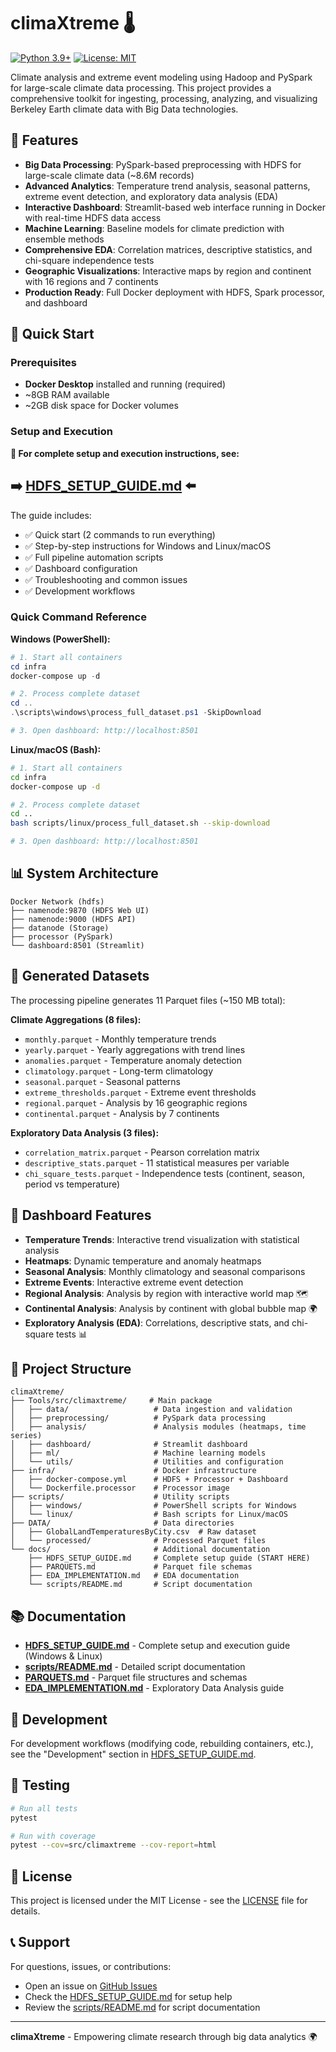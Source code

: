 # climaXtreme 🌡️

[![Python 3.9+](https://img.shields.io/badge/python-3.9+-blue.svg)](https://www.python.org/downloads/)
[![License: MIT](https://img.shields.io/badge/License-MIT-yellow.svg)](https://opensource.org/licenses/MIT)

Climate analysis and extreme event modeling using Hadoop and PySpark for large-scale climate data processing. This project provides a comprehensive toolkit for ingesting, processing, analyzing, and visualizing Berkeley Earth climate data with Big Data technologies.

## 🌟 Features

- **Big Data Processing**: PySpark-based preprocessing with HDFS for large-scale climate data (~8.6M records)
- **Advanced Analytics**: Temperature trend analysis, seasonal patterns, extreme event detection, and exploratory data analysis (EDA)
- **Interactive Dashboard**: Streamlit-based web interface running in Docker with real-time HDFS data access
- **Machine Learning**: Baseline models for climate prediction with ensemble methods
- **Comprehensive EDA**: Correlation matrices, descriptive statistics, and chi-square independence tests
- **Geographic Visualizations**: Interactive maps by region and continent with 16 regions and 7 continents
- **Production Ready**: Full Docker deployment with HDFS, Spark processor, and dashboard

## 🚀 Quick Start

### Prerequisites

- **Docker Desktop** installed and running (required)
- ~8GB RAM available
- ~2GB disk space for Docker volumes

### Setup and Execution

**📖 For complete setup and execution instructions, see:**

## **➡️ [HDFS_SETUP_GUIDE.md](HDFS_SETUP_GUIDE.md)** ⬅️

The guide includes:
- ✅ Quick start (2 commands to run everything)
- ✅ Step-by-step instructions for Windows and Linux/macOS
- ✅ Full pipeline automation scripts
- ✅ Dashboard configuration
- ✅ Troubleshooting and common issues
- ✅ Development workflows

### Quick Command Reference

**Windows (PowerShell):**
```powershell
# 1. Start all containers
cd infra
docker-compose up -d

# 2. Process complete dataset
cd ..
.\scripts\windows\process_full_dataset.ps1 -SkipDownload

# 3. Open dashboard: http://localhost:8501
```

**Linux/macOS (Bash):**
```bash
# 1. Start all containers
cd infra
docker-compose up -d

# 2. Process complete dataset
cd ..
bash scripts/linux/process_full_dataset.sh --skip-download

# 3. Open dashboard: http://localhost:8501
```

## 📊 System Architecture

```
Docker Network (hdfs)
├── namenode:9870 (HDFS Web UI)
├── namenode:9000 (HDFS API)
├── datanode (Storage)
├── processor (PySpark)
└── dashboard:8501 (Streamlit)
```

## 📁 Generated Datasets

The processing pipeline generates 11 Parquet files (~150 MB total):

**Climate Aggregations (8 files):**
- `monthly.parquet` - Monthly temperature trends
- `yearly.parquet` - Yearly aggregations with trend lines
- `anomalies.parquet` - Temperature anomaly detection
- `climatology.parquet` - Long-term climatology
- `seasonal.parquet` - Seasonal patterns
- `extreme_thresholds.parquet` - Extreme event thresholds
- `regional.parquet` - Analysis by 16 geographic regions
- `continental.parquet` - Analysis by 7 continents

**Exploratory Data Analysis (3 files):**
- `correlation_matrix.parquet` - Pearson correlation matrix
- `descriptive_stats.parquet` - 11 statistical measures per variable
- `chi_square_tests.parquet` - Independence tests (continent, season, period vs temperature)

## 🎨 Dashboard Features

- **Temperature Trends**: Interactive trend visualization with statistical analysis
- **Heatmaps**: Dynamic temperature and anomaly heatmaps
- **Seasonal Analysis**: Monthly climatology and seasonal comparisons
- **Extreme Events**: Interactive extreme event detection
- **Regional Analysis**: Analysis by region with interactive world map 🗺️
- **Continental Analysis**: Analysis by continent with global bubble map 🌍
- **Exploratory Analysis (EDA)**: Correlations, descriptive stats, and chi-square tests 📊

## 📁 Project Structure

```
climaXtreme/
├── Tools/src/climaxtreme/     # Main package
│   ├── data/                   # Data ingestion and validation
│   ├── preprocessing/          # PySpark data processing
│   ├── analysis/               # Analysis modules (heatmaps, time series)
│   ├── dashboard/              # Streamlit dashboard
│   ├── ml/                     # Machine learning models
│   └── utils/                  # Utilities and configuration
├── infra/                      # Docker infrastructure
│   ├── docker-compose.yml      # HDFS + Processor + Dashboard
│   └── Dockerfile.processor    # Processor image
├── scripts/                    # Utility scripts
│   ├── windows/                # PowerShell scripts for Windows
│   └── linux/                  # Bash scripts for Linux/macOS
├── DATA/                       # Data directories
│   ├── GlobalLandTemperaturesByCity.csv  # Raw dataset
│   └── processed/              # Processed Parquet files
└── docs/                       # Additional documentation
    ├── HDFS_SETUP_GUIDE.md     # Complete setup guide (START HERE)
    ├── PARQUETS.md             # Parquet file schemas
    ├── EDA_IMPLEMENTATION.md   # EDA documentation
    └── scripts/README.md       # Script documentation
```

## 📚 Documentation

- **[HDFS_SETUP_GUIDE.md](HDFS_SETUP_GUIDE.md)** - Complete setup and execution guide (Windows & Linux)
- **[scripts/README.md](scripts/README.md)** - Detailed script documentation
- **[PARQUETS.md](PARQUETS.md)** - Parquet file structures and schemas
- **[EDA_IMPLEMENTATION.md](EDA_IMPLEMENTATION.md)** - Exploratory Data Analysis guide

## 🔧 Development

For development workflows (modifying code, rebuilding containers, etc.), see the "Development" section in [HDFS_SETUP_GUIDE.md](HDFS_SETUP_GUIDE.md).

## 🧪 Testing

```bash
# Run all tests
pytest

# Run with coverage
pytest --cov=src/climaxtreme --cov-report=html
```

## 📄 License

This project is licensed under the MIT License - see the [LICENSE](LICENSE) file for details.



## 📞 Support

For questions, issues, or contributions:

- Open an issue on [GitHub Issues](https://github.com/Pol4720/climaXtreme/issues)
- Check the [HDFS_SETUP_GUIDE.md](HDFS_SETUP_GUIDE.md) for setup help
- Review the [scripts/README.md](scripts/README.md) for script documentation

---

**climaXtreme** - Empowering climate research through big data analytics 🌍
